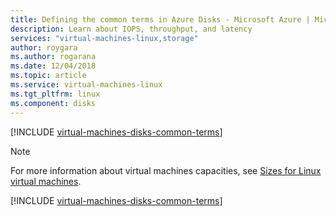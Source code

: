 ```yaml
---
title: Defining the common terms in Azure Disks - Microsoft Azure | Microsoft Docs
description: Learn about IOPS, throughput, and latency
services: "virtual-machines-linux,storage"
author: roygara
ms.author: rogarana
ms.date: 12/04/2018
ms.topic: article
ms.service: virtual-machines-linux
ms.tgt_pltfrm: linux
ms.component: disks
---
```


[!INCLUDE [virtual-machines-disks-common-terms](../../../includes/virtual-machines-managed-disks-common-terms-part-one.md)]

> [!NOTE]
> For more information about virtual machines capacities, see [Sizes for Linux virtual machines](./sizes.md).

[!INCLUDE [virtual-machines-disks-common-terms](../../../includes/virtual-machines-managed-disks-common-terms-part-two.md)]